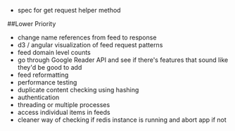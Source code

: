 * spec for get request helper method

##Lower Priority

* change name references from feed to response
* d3 / angular visualization of feed request patterns
* feed domain level counts
* go through Google Reader API and see if there's features that sound like they'd be good to add
* feed reformatting
* performance testing
* duplicate content checking using hashing
* authentication
* threading or multiple processes
* access individual items in feeds
* cleaner way of checking if redis instance is running and abort app if not